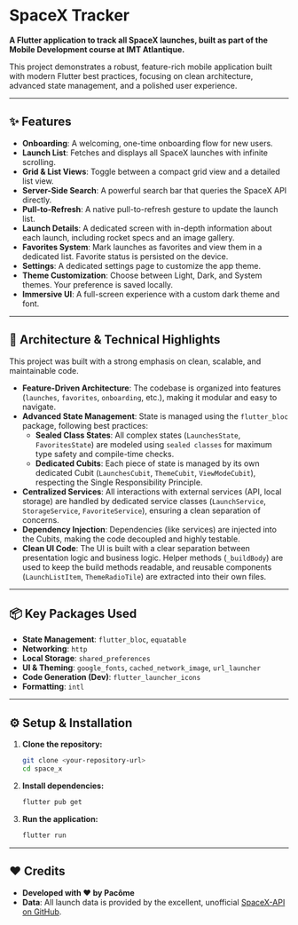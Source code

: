 # SpaceX Tracker

**A Flutter application to track all SpaceX launches, built as part of the Mobile Development course at IMT Atlantique.**

This project demonstrates a robust, feature-rich mobile application built with modern Flutter best practices, focusing on clean architecture, advanced state management, and a polished user experience.

---

## ✨ Features

- **Onboarding**: A welcoming, one-time onboarding flow for new users.
- **Launch List**: Fetches and displays all SpaceX launches with infinite scrolling.
- **Grid & List Views**: Toggle between a compact grid view and a detailed list view.
- **Server-Side Search**: A powerful search bar that queries the SpaceX API directly.
- **Pull-to-Refresh**: A native pull-to-refresh gesture to update the launch list.
- **Launch Details**: A dedicated screen with in-depth information about each launch, including rocket specs and an image gallery.
- **Favorites System**: Mark launches as favorites and view them in a dedicated list. Favorite status is persisted on the device.
- **Settings**: A dedicated settings page to customize the app theme.
- **Theme Customization**: Choose between Light, Dark, and System themes. Your preference is saved locally.
- **Immersive UI**: A full-screen experience with a custom dark theme and font.

---

## 🚀 Architecture & Technical Highlights

This project was built with a strong emphasis on clean, scalable, and maintainable code.

- **Feature-Driven Architecture**: The codebase is organized into features (`launches`, `favorites`, `onboarding`, etc.), making it modular and easy to navigate.
- **Advanced State Management**: State is managed using the `flutter_bloc` package, following best practices:
  - **Sealed Class States**: All complex states (`LaunchesState`, `FavoritesState`) are modeled using `sealed classes` for maximum type safety and compile-time checks.
  - **Dedicated Cubits**: Each piece of state is managed by its own dedicated Cubit (`LaunchesCubit`, `ThemeCubit`, `ViewModeCubit`), respecting the Single Responsibility Principle.
- **Centralized Services**: All interactions with external services (API, local storage) are handled by dedicated service classes (`LaunchService`, `StorageService`, `FavoriteService`), ensuring a clean separation of concerns.
- **Dependency Injection**: Dependencies (like services) are injected into the Cubits, making the code decoupled and highly testable.
- **Clean UI Code**: The UI is built with a clear separation between presentation logic and business logic. Helper methods (`_buildBody`) are used to keep the build methods readable, and reusable components (`LaunchListItem`, `ThemeRadioTile`) are extracted into their own files.

---

## 📦 Key Packages Used

- **State Management**: `flutter_bloc`, `equatable`
- **Networking**: `http`
- **Local Storage**: `shared_preferences`
- **UI & Theming**: `google_fonts`, `cached_network_image`, `url_launcher`
- **Code Generation (Dev)**: `flutter_launcher_icons`
- **Formatting**: `intl`

---

## ⚙️ Setup & Installation

1.  **Clone the repository:**
    ```sh
    git clone <your-repository-url>
    cd space_x
    ```

2.  **Install dependencies:**
    ```sh
    flutter pub get
    ```

3.  **Run the application:**
    ```sh
    flutter run
    ```

---

## ❤️ Credits

- **Developed with ❤️ by Pacôme**
- **Data**: All launch data is provided by the excellent, unofficial [SpaceX-API on GitHub](https://github.com/r-spacex/SpaceX-API).
